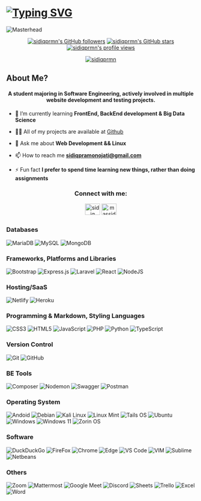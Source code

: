 # <a href="https://git.io/typing-svg"><img src="https://readme-typing-svg.demolab.com?font=&size=57&color=3b3838&center=true&vCenter=true&width=1500&lines=Welcome+to+My+Github;Hi%2C+i'm+Sidiq+pramono!+Nice+to+meet+you" alt="Typing SVG" /></a>

![Masterhead](https://pbs.twimg.com/media/FNVyspAXwAEHS6X?format=jpg&name=900x900)

<p align="center">
<a title="Sidiqprmn's GitHub followers " href="https://github.com/sidiqprmn" ><img src="https://img.shields.io/github/followers/sidiqprmn?style=social" alt="sidiqprmn's GitHub followers"></a>
<a title="GitHub stars " href="https://github.com/sidiqprmn" ><img src="https://img.shields.io/github/stars/sidiqprmn?style=social" alt="sidiqprmn's GitHub stars "></a>
<a title="sidiqprmn's profile views " href="https://github.com/sidiqprmn" ><img src="https://komarev.com/ghpvc/?username=sidiqprmn&label=Profile%20views" alt="sidiqprmn's profile views"></a>


<p align="center"> <a href="https://github.com/ryo-ma/github-profile-trophy"><img src="https://github-profile-trophy.vercel.app/?username=sidiqprmn" alt="sidiqprmn" /></a> </p>

## 



##  About Me?

<h4 align="center">A student majoring in Software Engineering, actively involved in multiple website development and testing projects.</h4> 

- 🌱 I’m currently learning **FrontEnd, BackEnd development & Big Data Science**

- 👨‍💻 All of my projects are available at [Github](github.com/sidiqprmns)

- 💬 Ask me about **Web Development && Linux**

- 📫 How to reach me **sidiqpramonojati@gmail.com**

- ⚡ Fun fact **I prefer to spend time learning new things, rather than doing assignments**
  
<h3 align="center">Connect with me:</h3>
<p align="center">
<a href="https://linkedin.com/in/sidiq pramono" target="blank"><img align="center" src="https://raw.githubusercontent.com/rahuldkjain/github-profile-readme-generator/master/src/images/icons/Social/linked-in-alt.svg" alt="sidiq pramono" height="30" width="40" /></a>
<a href="https://instagram.com/massidiq._" target="blank"><img align="center" src="https://raw.githubusercontent.com/rahuldkjain/github-profile-readme-generator/master/src/images/icons/Social/instagram.svg" alt="massidiq._" height="30" width="40" /></a>
</p>


##

### Databases
![MariaDB](https://img.shields.io/badge/MariaDB-003545?style=for-the-badge&logo=mariadb&logoColor=white)
![MySQL](https://img.shields.io/badge/mysql-%2300f.svg?style=for-the-badge&logo=mysql&logoColor=white)
![MongoDB](https://img.shields.io/badge/MongoDB-%234ea94b.svg?style=for-the-badge&logo=mongodb&logoColor=white)

### Frameworks, Platforms and Libraries
![Bootstrap](https://img.shields.io/badge/bootstrap-%23563D7C.svg?style=for-the-badge&logo=bootstrap&logoColor=white)
![Express.js](https://img.shields.io/badge/express.js-%23404d59.svg?style=for-the-badge&logo=express&logoColor=%2361DAFB)
![Laravel](https://img.shields.io/badge/laravel-%23FF2D20.svg?style=for-the-badge&logo=laravel&logoColor=white)
![React](https://img.shields.io/badge/react-%2320232a.svg?style=for-the-badge&logo=react&logoColor=%2361DAFB)
![NodeJS](https://img.shields.io/badge/node.js-6DA55F?style=for-the-badge&logo=node.js&logoColor=white)

### Hosting/SaaS
![Netlify](https://img.shields.io/badge/netlify-%23000000.svg?style=for-the-badge&logo=netlify&logoColor=#00C7B7)
![Heroku](https://img.shields.io/badge/heroku-%23430098.svg?style=for-the-badge&logo=heroku&logoColor=white)

### Programming & Markdown, Styling Languages
![CSS3](https://img.shields.io/badge/css3-%231572B6.svg?style=for-the-badge&logo=css3&logoColor=white)
![HTML5](https://img.shields.io/badge/html5-%23E34F26.svg?style=for-the-badge&logo=html5&logoColor=white)
![JavaScript](https://img.shields.io/badge/javascript-%23323330.svg?style=for-the-badge&logo=javascript&logoColor=%23F7DF1E)
![PHP](https://img.shields.io/badge/php-%23777BB4.svg?style=for-the-badge&logo=php&logoColor=white)
![Python](https://img.shields.io/badge/python-3670A0?style=for-the-badge&logo=python&logoColor=ffdd54)
![TypeScript](https://img.shields.io/badge/typescript-%23007ACC.svg?style=for-the-badge&logo=typescript&logoColor=white)


### Version Control
![Git](https://img.shields.io/badge/Git-F05032?style=for-the-badge&logo=git&logoColor=white)
![GitHub](https://img.shields.io/badge/GitHub-181717?style=for-the-badge&logo=github&logoColor=white)

### BE Tools
![Composer](https://img.shields.io/badge/Composer-885630?style=for-the-badge&logo=composer&logoColor=white)
![Nodemon](https://img.shields.io/badge/Nodemon-76D04B?style=for-the-badge&logo=nodemon&logoColor=white)
![Swagger](https://img.shields.io/badge/-Swagger-%23Clojure?style=for-the-badge&logo=swagger&logoColor=white)
![Postman](https://img.shields.io/badge/Postman-FF6C37?style=for-the-badge&logo=postman&logoColor=white)

### Operating System
![Andoid](https://img.shields.io/badge/Android-3DDC84?style=for-the-badge&logo=android&logoColor=white)
![Debian](https://img.shields.io/badge/Debian-A81D33?style=for-the-badge&logo=debian&logoColor=white)
![Kali Linux](https://img.shields.io/badge/Kali_Linux-557C94?style=for-the-badge&logo=kali-linux&logoColor=white)
![Linux Mint](https://img.shields.io/badge/Linux_Mint-87CF3E?style=for-the-badge&logo=linux-mint&logoColor=white)
![Tails OS](https://img.shields.io/badge/Tails%20-56347C?&style=for-the-badge&logo=tails&logoColor=white)
![Ubuntu](https://img.shields.io/badge/Ubuntu-E95420?style=for-the-badge&logo=ubuntu&logoColor=white)
![Windows](https://img.shields.io/badge/Windows-0078D6?style=for-the-badge&logo=windows&logoColor=white)
![Windows 11](https://img.shields.io/badge/Windows_11-0078d4?style=for-the-badge&logo=windows-11&logoColor=white)
![Zorin OS](https://img.shields.io/badge/Zorin%20OS-0CC1F3?style=for-the-badge&logo=zorin&logoColor=white)


### Software
![DuckDuckGo](https://img.shields.io/badge/DuckDuckGo-DE5833?style=for-the-badge&logo=DuckDuckGo&logoColor=white)
![FireFox](https://img.shields.io/badge/Firefox_Browser-FF7139?style=for-the-badge&logo=Firefox-Browser&logoColor=white)
![Chrome](https://img.shields.io/badge/Google_chrome-4285F4?style=for-the-badge&logo=Google-chrome&logoColor=white)
![Edge](https://img.shields.io/badge/Microsoft_Edge-0078D7?style=for-the-badge&logo=Microsoft-edge&logoColor=white)
![VS Code](https://img.shields.io/badge/VSCode-0078D4?style=for-the-badge&logo=visual%20studio%20code&logoColor=white)
![VIM](https://img.shields.io/badge/VIM-%2311AB00.svg?&style=for-the-badge&logo=vim&logoColor=white)
![Sublime](https://img.shields.io/badge/sublime_text-%23575757.svg?&style=for-the-badge&logo=sublime-text&logoColor=important)
![Netbeans](https://img.shields.io/badge/apache%20netbeans-1B6AC6?style=for-the-badge&logo=apache%20netbeans%20IDE&logoColor=white)

### Others
![Zoom](https://img.shields.io/badge/Zoom-2D8CFF?style=for-the-badge&logo=zoom&logoColor=white)
![Mattermost](https://img.shields.io/badge/Mattermost-0058CC?style=for-the-badge&logo=Mattermost&logoColor=white)
![Google Meet](https://img.shields.io/badge/Google%20Meet-00897B?style=for-the-badge&logo=google-meet&logoColor=white)
![Discord](https://img.shields.io/badge/Discord-5865F2?style=for-the-badge&logo=discord&logoColor=white)
![Sheets](https://img.shields.io/badge/Google%20Sheets-34A853?style=for-the-badge&logo=google-sheets&logoColor=white)
![Trello](https://img.shields.io/badge/Trello-0052CC?style=for-the-badge&logo=trello&logoColor=white)
![Excel](https://img.shields.io/badge/Microsoft_Excel-217346?style=for-the-badge&logo=microsoft-excel&logoColor=white)
![Word](https://img.shields.io/badge/Microsoft_Word-2B579A?style=for-the-badge&logo=microsoft-word&logoColor=white)





##
